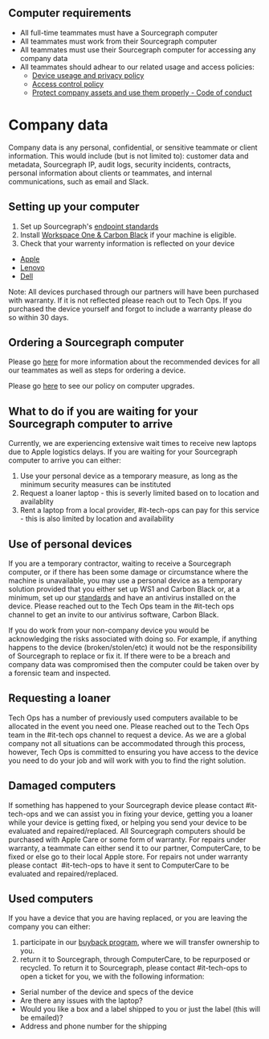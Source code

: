 ## Computer requirements

- All full-time teammates must have a Sourcegraph computer
- All teammates must work from their Sourcegraph computer
- All teammates must use their Sourcegraph computer for accessing any company data
- All teammates should adhear to our related usage and access policies:
  - [Device useage and privacy policy](../process/team_device_usage_privacy.md)
  - [Access control policy](../../../company-info-and-process/policies/access-control-policy.md)
  - [Protect company assets and use them properly - Code of conduct](../../../company-info-and-process/communication/code_of_conduct.md#respect-others-and-their-property-and-confidential-information)

# Company data

Company data is any personal, confidential, or sensitive teammate or client information. This would include (but is not limited to): customer data and metadata, Sourcegraph IP, audit logs, security incidents, contracts, personal information about clients or teammates, and internal communications, such as email and Slack.

## Setting up your computer

1. Set up Sourcegraph's [endpoint standards](../process/internal-security/computer-standards.md)
2. Install [Workspace One & Carbon Black](../tools/endpoint-antivirus.md) if your machine is eligible.
3. Check that your warrenty information is reflected on your device

- [Apple](https://support.apple.com/en-us/HT202741)
- [Lenovo](https://pcsupport.lenovo.com/us/en/warrantylookup#/)
- [Dell](https://www.dell.com/support/kbdoc/en-us/000132024/how-to-find-warranty-status-and-information-for-your-dell-product)

Note: All devices purchased through our partners will have been purchased with warranty. If it is not reflected please reach out to Tech Ops. If you purchased the device yourself and forgot to include a warranty please do so within 30 days.

## Ordering a Sourcegraph computer

Please go [here](../../../benefits-pay-perks/benefits-perks/spending-company-money.md#computers) for more information about the recommended devices for all our teammates as well as steps for ordering a device.

Please go [here](../../../benefits-pay-perks/benefits-perks/spending-company-money.md#laptop-upgrade) to see our policy on computer upgrades.

## What to do if you are waiting for your Sourcegraph computer to arrive

Currently, we are experiencing extensive wait times to receive new laptops due to Apple logistics delays. If you are waiting for your Sourcegraph computer to arrive you can either:

1. Use your personal device as a temporary measure, as long as the minimum security measures can be instituted
1. Request a loaner laptop - this is severly limited based on to location and availablity
1. Rent a laptop from a local provider, #it-tech-ops can pay for this service - this is also limited by location and availability

## Use of personal devices

If you are a temporary contractor, waiting to receive a Sourcegraph computer, or if there has been some damage or circumstance where the machine is unavailable, you may use a personal device as a temporary solution provided that you either set up WS1 and Carbon Black or, at a minimum, set up our [standards](../process/internal-security/computer-standards.md) and have an antivirus installed on the device. Please reached out to the Tech Ops team in the #it-tech ops channel to get an invite to our antivirus software, Carbon Black.

If you do work from your non-company device you would be acknowledging the risks associated with doing so. For example, if anything happens to the device (broken/stolen/etc) it would not be the responsibility of Sourcegraph to replace or fix it. If there were to be a breach and company data was compromised then the computer could be taken over by a forensic team and inspected.

## Requesting a loaner

Tech Ops has a number of previously used computers available to be allocated in the event you need one. Please reached out to the Tech Ops team in the #it-tech ops channel to request a device. As we are a global company not all situations can be accommodated through this process, however, Tech Ops is committed to ensuring you have access to the device you need to do your job and will work with you to find the right solution.

## Damaged computers

If something has happened to your Sourcegraph device please contact #it-tech-ops and we can assist you in fixing your device, getting you a loaner while your device is getting fixed, or helping you send your device to be evaluated and repaired/replaced. All Sourcegraph computers should be purchased with Apple Care or some form of warranty. For repairs under warranty, a teammate can either send it to our partner, ComputerCare, to be fixed or else go to their local Apple store. For repairs not under warranty please contact  #it-tech-ops to have it sent to ComputerCare to be evaluated and repaired/replaced.

## Used computers

If you have a device that you are having replaced, or you are leaving the company you can either:

1. participate in our [buyback program](../process/buyback.md), where we will transfer ownership to you.
2. return it to Sourcegraph, through ComputerCare, to be repurposed or recycled. To return it to Sourcegraph, please contact #it-tech-ops to open a ticket for you, we with the following information:

- Serial number of the device and specs of the device
- Are there any issues with the laptop?
- Would you like a box and a label shipped to you or just the label (this will be emailed)?
- Address and phone number for the shipping
